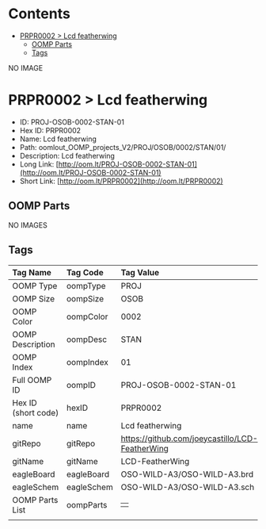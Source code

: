 



Contents
========

* [PRPR0002 > Lcd featherwing](#prpr0002--lcd-featherwing)
	* [OOMP Parts](#oomp-parts)
	* [Tags](#tags)
  
NO IMAGE  
# PRPR0002 > Lcd featherwing

- ID: PROJ-OSOB-0002-STAN-01
- Hex ID: PRPR0002
- Name: Lcd featherwing
- Path: oomlout_OOMP_projects_V2/PROJ/OSOB/0002/STAN/01/
- Description: Lcd featherwing
- Long Link: [http://oom.lt/PROJ-OSOB-0002-STAN-01](http://oom.lt/PROJ-OSOB-0002-STAN-01)
- Short Link: [http://oom.lt/PRPR0002](http://oom.lt/PRPR0002)

## OOMP Parts
  
NO IMAGES  
## Tags
  

|Tag Name|Tag Code|Tag Value|
| :--- | :--- | :--- |
|OOMP Type|oompType|PROJ|
|OOMP Size|oompSize|OSOB|
|OOMP Color|oompColor|0002|
|OOMP Description|oompDesc|STAN|
|OOMP Index|oompIndex|01|
|Full OOMP ID|oompID|PROJ-OSOB-0002-STAN-01|
|Hex ID (short code)|hexID|PRPR0002|
|name|name|Lcd featherwing|
|gitRepo|gitRepo|https://github.com/joeycastillo/LCD-FeatherWing|
|gitName|gitName|LCD-FeatherWing|
|eagleBoard|eagleBoard|OSO-WILD-A3/OSO-WILD-A3.brd|
|eagleSchem|eagleSchem|OSO-WILD-A3/OSO-WILD-A3.sch|
|OOMP Parts List|oompParts|<table><tr><td></td></tr></table>|
||||
